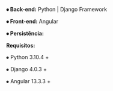 **⦁ Back-end:** Python | Django Framework <p>
**⦁ Front-end:** Angular <p>
**⦁ Persistência:** <p>

**Requisitos:** <p>
    ⦁ Python 3.10.4 + <p>
    ⦁ Django 4.0.3 + <p>
    ⦁ Angular 13.3.3 +
